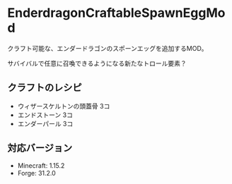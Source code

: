# EnderdragonCraftableSpawnEggMod
クラフト可能な、エンダードラゴンのスポーンエッグを追加するMOD。

サバイバルで任意に召喚できるようになる新たなトロール要素？

## クラフトのレシピ
- ウィザースケルトンの頭蓋骨 3コ
- エンドストーン 3コ
- エンダーパール 3コ

## 対応バージョン
- Minecraft: 1.15.2
- Forge: 31.2.0